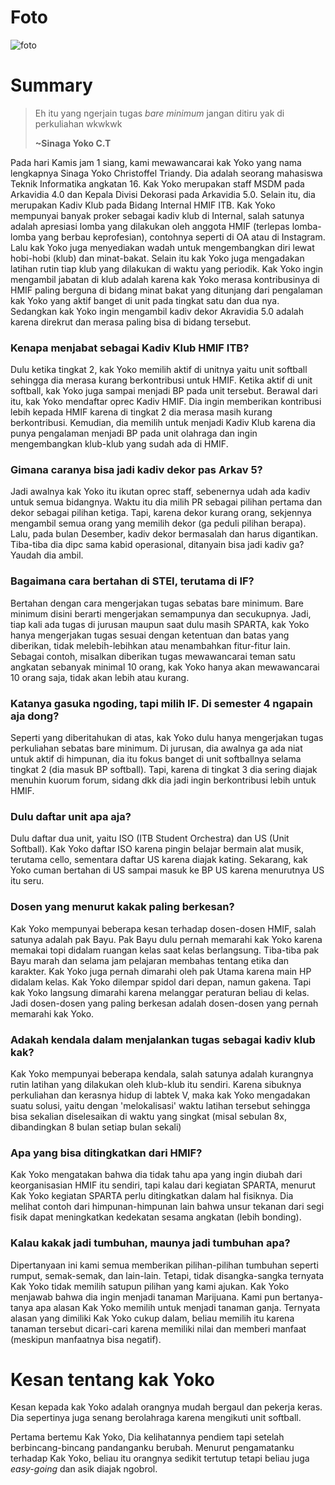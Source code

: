 # Foto
![foto](./16518041-16518145-16518176-16518380-16518400.jpg)
# Summary

>Eh itu yang ngerjain tugas *bare minimum* jangan ditiru yak di perkuliahan wkwkwk
>
>**~Sinaga Yoko C.T**

Pada hari Kamis jam 1 siang, kami mewawancarai kak Yoko yang nama lengkapnya Sinaga Yoko Christoffel Triandy. Dia adalah seorang mahasiswa Teknik Informatika angkatan 16. Kak Yoko merupakan staff MSDM pada Arkavidia 4.0 dan Kepala Divisi Dekorasi pada Arkavidia 5.0. Selain itu, dia merupakan Kadiv Klub pada Bidang Internal HMIF ITB. Kak Yoko mempunyai banyak proker sebagai kadiv klub di Internal, salah satunya adalah apresiasi lomba yang dilakukan oleh anggota HMIF (terlepas lomba-lomba yang berbau keprofesian), contohnya seperti di OA atau di Instagram. Lalu kak Yoko juga menyediakan wadah untuk mengembangkan diri lewat hobi-hobi (klub) dan minat-bakat. Selain itu kak Yoko juga mengadakan latihan rutin tiap klub yang dilakukan di waktu yang periodik. Kak Yoko ingin mengambil jabatan di klub adalah karena kak Yoko merasa kontribusinya di HMIF paling berguna di bidang minat bakat yang ditunjang dari pengalaman kak Yoko yang aktif banget di unit pada tingkat satu dan dua nya. Sedangkan kak Yoko ingin mengambil kadiv dekor Akravidia 5.0 adalah karena direkrut dan merasa paling bisa di bidang tersebut.

### Kenapa menjabat sebagai Kadiv Klub HMIF ITB?
Dulu ketika tingkat 2, kak Yoko memilih aktif di unitnya yaitu unit softball sehingga dia merasa kurang berkontribusi untuk HMIF. Ketika aktif di unit softball, kak Yoko juga sampai menjadi BP pada unit tersebut. Berawal dari itu, kak Yoko mendaftar oprec Kadiv HMIF. Dia ingin memberikan kontribusi lebih kepada HMIF karena di tingkat 2 dia merasa masih kurang berkontribusi. Kemudian, dia memilih untuk menjadi Kadiv Klub karena dia punya pengalaman menjadi BP pada unit olahraga dan ingin mengembangkan klub-klub yang sudah ada di HMIF. 

### Gimana caranya bisa jadi kadiv dekor pas Arkav 5?
Jadi awalnya kak Yoko itu ikutan oprec staff, sebenernya udah ada kadiv untuk semua bidangnya. Waktu itu dia milih PR sebagai pilihan pertama dan dekor sebagai pilihan ketiga. Tapi, karena dekor kurang orang, sekjennya mengambil semua orang yang memilih dekor (ga peduli pilihan berapa). Lalu, pada bulan Desember, kadiv dekor bermasalah dan harus digantikan. Tiba-tiba dia dipc sama kabid operasional, ditanyain bisa jadi kadiv ga? Yaudah dia ambil.

### Bagaimana cara bertahan di STEI, terutama di IF?
Bertahan dengan cara mengerjakan tugas sebatas bare minimum. Bare minimum disini berarti mengerjakan semampunya dan secukupnya. Jadi, tiap kali ada tugas di jurusan maupun saat dulu masih SPARTA, kak Yoko hanya mengerjakan tugas sesuai dengan ketentuan dan batas yang diberikan, tidak melebih-lebihkan atau menambahkan fitur-fitur lain. Sebagai contoh, misalkan diberikan tugas mewawancarai teman satu angkatan sebanyak minimal 10 orang, kak Yoko hanya akan mewawancarai 10 orang saja, tidak akan lebih atau kurang.

### Katanya gasuka ngoding, tapi milih IF. Di semester 4 ngapain aja dong?
Seperti yang diberitahukan di atas, kak Yoko dulu hanya mengerjakan tugas perkuliahan sebatas bare minimum. Di jurusan, dia awalnya ga ada niat untuk aktif di himpunan, dia itu fokus banget di unit softballnya selama tingkat 2 (dia masuk BP softball). Tapi, karena di tingkat 3 dia sering diajak menuhin kuorum forum, sidang dkk dia jadi ingin berkontribusi lebih untuk HMIF.

### Dulu daftar unit apa aja?
Dulu daftar dua unit, yaitu ISO (ITB Student Orchestra) dan US (Unit Softball). Kak Yoko daftar ISO karena pingin belajar bermain alat musik, terutama cello, sementara daftar US karena diajak kating. Sekarang, kak Yoko cuman bertahan di US sampai masuk ke BP US karena menurutnya US itu seru.

### Dosen yang menurut kakak paling berkesan?
Kak Yoko mempunyai beberapa kesan terhadap dosen-dosen HMIF, salah satunya adalah pak Bayu. Pak Bayu dulu pernah memarahi kak Yoko karena memakai topi didalam ruangan kelas saat kelas berlangsung. Tiba-tiba pak Bayu marah dan selama jam pelajaran membahas tentang etika dan karakter. Kak Yoko juga pernah dimarahi oleh pak Utama karena main HP didalam kelas. Kak Yoko dilempar spidol dari depan, namun gakena. Tapi kak Yoko langsung dimarahi karena melanggar peraturan beliau di kelas. Jadi dosen-dosen yang paling berkesan adalah dosen-dosen yang pernah memarahi kak Yoko.

### Adakah kendala dalam menjalankan tugas sebagai kadiv klub kak?
Kak Yoko mempunyai beberapa kendala, salah satunya adalah kurangnya rutin latihan yang dilakukan oleh klub-klub itu sendiri. Karena sibuknya perkuliahan dan kerasnya hidup di labtek V, maka kak Yoko mengadakan suatu solusi, yaitu dengan 'melokalisasi' waktu latihan tersebut sehingga bisa sekalian diselesaikan di waktu yang singkat (misal sebulan 8x, dibandingkan 8 bulan setiap bulan sekali)

### Apa yang bisa ditingkatkan dari HMIF?
Kak Yoko mengatakan bahwa dia tidak tahu apa yang ingin diubah dari keorganisasian HMIF itu sendiri, tapi kalau dari kegiatan SPARTA, menurut Kak Yoko kegiatan SPARTA perlu ditingkatkan dalam hal fisiknya. Dia melihat contoh dari himpunan-himpunan lain bahwa unsur tekanan dari segi fisik dapat meningkatkan kedekatan sesama angkatan (lebih bonding).

### Kalau kakak jadi tumbuhan, maunya jadi tumbuhan apa?
Dipertanyaan ini kami semua memberikan pilihan-pilihan tumbuhan seperti rumput, semak-semak, dan lain-lain. Tetapi, tidak disangka-sangka ternyata Kak Yoko tidak memilih satupun pilihan yang kami ajukan. Kak Yoko menjawab bahwa dia ingin menjadi tanaman Marijuana. Kami pun bertanya-tanya apa alasan Kak Yoko memilih untuk menjadi tanaman ganja. Ternyata alasan yang dimiliki Kak Yoko cukup dalam, beliau memilih itu karena tanaman tersebut dicari-cari karena memiliki nilai dan memberi manfaat (meskipun manfaatnya bisa negatif).

# Kesan tentang kak Yoko
Kesan kepada kak Yoko adalah orangnya mudah bergaul dan pekerja keras. Dia sepertinya juga senang berolahraga karena mengikuti unit softball.

Pertama bertemu Kak Yoko, Dia kelihatannya pendiem tapi setelah berbincang-bincang pandanganku berubah. Menurut pengamatanku terhadap Kak Yoko, beliau itu orangnya sedikit tertutup tetapi beliau juga *easy-going* dan asik diajak ngobrol.
